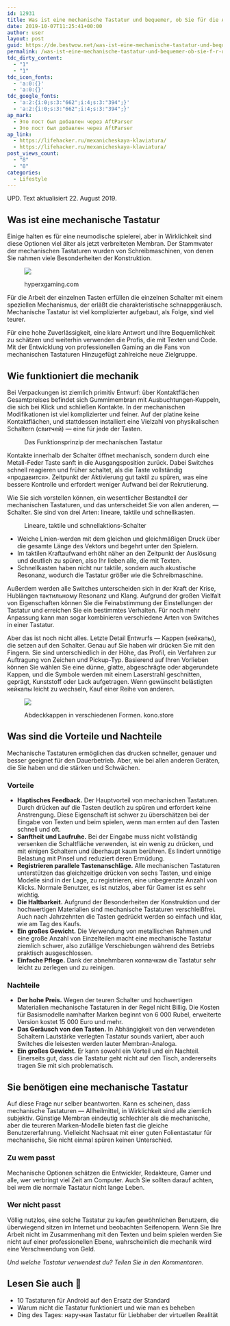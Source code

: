 ```yaml
---
id: 12931
title: Was ist eine mechanische Tastatur und bequemer, ob Sie für die Arbeit und Spiele
date: 2019-10-07T11:25:41+00:00
author: user
layout: post
guid: https://de.bestwow.net/was-ist-eine-mechanische-tastatur-und-bequemer-ob-sie-f-r-die-arbeit-und-spiele/
permalink: /was-ist-eine-mechanische-tastatur-und-bequemer-ob-sie-f-r-die-arbeit-und-spiele/
tdc_dirty_content:
  - "1"
  - "1"
tdc_icon_fonts:
  - 'a:0:{}'
  - 'a:0:{}'
tdc_google_fonts:
  - 'a:2:{i:0;s:3:"662";i:4;s:3:"394";}'
  - 'a:2:{i:0;s:3:"662";i:4;s:3:"394";}'
ap_mark:
  - Это пост был добавлен через AftParser
  - Это пост был добавлен через AftParser
ap_link:
  - https://lifehacker.ru/mexanicheskaya-klaviatura/
  - https://lifehacker.ru/mexanicheskaya-klaviatura/
post_views_count:
  - "8"
  - "8"
categories:
  - Lifestyle
---
```

<div>
  UPD. Text aktualisiert 22. August 2019.
</div>

## Was ist eine mechanische Tastatur

Einige halten es für eine neumodische spielerei, aber in Wirklichkeit sind diese Optionen viel älter als jetzt verbreiteten Membran. Der Stammvater der mechanischen Tastaturen wurden von Schreibmaschinen, von denen Sie nahmen viele Besonderheiten der Konstruktion.<figure>

![](https://de.bestwow.net/wp-content/uploads/2019/10/chto-takoe-mehanicheskaya-klaviatura-i-udobnee-li-ona-dlya-raboty-i-igr-1.jpg) <figcaption>hyperxgaming.com</figcaption></figure> 

Für die Arbeit der einzelnen Tasten erfüllen die einzelnen Schalter mit einem speziellen Mechanismus, der erläßt die charakteristische schnappgeräusch. Mechanische Tastatur ist viel komplizierter aufgebaut, als Folge, sind viel teurer.

Für eine hohe Zuverlässigkeit, eine klare Antwort und Ihre Bequemlichkeit zu schätzen und weiterhin verwenden die Profis, die mit Texten und Code. Mit der Entwicklung von professionellen Gaming an die Fans von mechanischen Tastaturen Hinzugefügt zahlreiche neue Zielgruppe.

## Wie funktioniert die mechanik

Bei Verpackungen ist ziemlich primitiv Entwurf: über Kontaktflächen Gesamtpreises befindet sich Gummimembran mit Ausbuchtungen‑Kuppeln, die sich bei Klick und schließen Kontakte. In der mechanischen Modifikationen ist viel komplizierter und feiner. Auf der platine keine Kontaktflächen, und stattdessen installiert eine Vielzahl von physikalischen Schaltern (свитчей) — eine für jede der Tasten.<figure><figcaption>Das Funktionsprinzip der mechanischen Tastatur</figcaption></figure> 

Kontakte innerhalb der Schalter öffnet mechanisch, sondern durch eine Metall-Feder Taste sanft in die Ausgangsposition zurück. Dabei Switches schnell reagieren und früher schaltet, als die Taste vollständig «продавится». Zeitpunkt der Aktivierung gut taktil zu spüren, was eine bessere Kontrolle und erfordert weniger Aufwand bei der Rekrutierung.

Wie Sie sich vorstellen können, ein wesentlicher Bestandteil der mechanischen Tastaturen, und das unterscheidet Sie von allen anderen, — Schalter. Sie sind von drei Arten: lineare, taktile und schnellkasten.<figure><figcaption>Lineare, taktile und schnellaktions-Schalter</figcaption></figure> 

  * Weiche Linien-werden mit dem gleichen und gleichmäßigen Druck über die gesamte Länge des Vektors und begehrt unter den Spielern.
  * Im taktilen Kraftaufwand erhöht näher an den Zeitpunkt der Auslösung und deutlich zu spüren, also Ihr lieben alle, die mit Texten.
  * Schnellkasten haben nicht nur taktile, sondern auch akustische Resonanz, wodurch die Tastatur größer wie die Schreibmaschine.

Außerdem werden alle Switches unterscheiden sich in der Kraft der Krise, Hublängen тактильному Resonanz und Klang. Aufgrund der großen Vielfalt von Eigenschaften können Sie die Feinabstimmung der Einstellungen der Tastatur und erreichen Sie ein bestimmtes Verhalten. Für noch mehr Anpassung kann man sogar kombinieren verschiedene Arten von Switches in einer Tastatur.

Aber das ist noch nicht alles. Letzte Detail Entwurfs — Kappen (кейкапы), die setzen auf den Schalter. Genau auf Sie haben wir drücken Sie mit den Fingern. Sie sind unterschiedlich in der Höhe, das Profil, ein Verfahren zur Auftragung von Zeichen und Pickup-Typ. Basierend auf Ihren Vorlieben können Sie wählen Sie eine dünne, glatte, abgeschrägte oder abgerundete Kappen, und die Symbole werden mit einem Laserstrahl geschnitten, geprägt, Kunststoff oder Lack aufgetragen. Wenn gewünscht belästigten кейкапы leicht zu wechseln, Kauf einer Reihe von anderen.<figure>

![](https://de.bestwow.net/wp-content/uploads/2019/10/chto-takoe-mehanicheskaya-klaviatura-i-udobnee-li-ona-dlya-raboty-i-igr-4.jpg) <figcaption>Abdeckkappen in verschiedenen Formen. kono.store</figcaption></figure> 

## Was sind die Vorteile und Nachteile

Mechanische Tastaturen ermöglichen das drucken schneller, genauer und besser geeignet für den Dauerbetrieb. Aber, wie bei allen anderen Geräten, die Sie haben und die stärken und Schwächen.

### Vorteile

  * **Haptisches Feedback.** Der Hauptvorteil von mechanischen Tastaturen. Durch drücken auf die Tasten deutlich zu spüren und erfordert keine Anstrengung. Diese Eigenschaft ist schwer zu überschätzen bei der Eingabe von Texten und beim spielen, wenn man ernten auf den Tasten schnell und oft.
  * **Sanftheit und Laufruhe.** Bei der Eingabe muss nicht vollständig versenken die Schaltfläche verwenden, ist ein wenig zu drücken, und mit einigen Schaltern und überhaupt kaum berühren. Es lindert unnötige Belastung mit Pinsel und reduziert deren Ermüdung.
  * **Registrieren parallele Tastenanschläge.** Alle mechanischen Tastaturen unterstützen das gleichzeitige drücken von sechs Tasten, und einige Modelle sind in der Lage, zu registrieren, eine unbegrenzte Anzahl von Klicks. Normale Benutzer, es ist nutzlos, aber für Gamer ist es sehr wichtig.
  * **Die Haltbarkeit.** Aufgrund der Besonderheiten der Konstruktion und der hochwertigen Materialien sind mechanische Tastaturen verschleißfrei. Auch nach Jahrzehnten die Tasten gedrückt werden so einfach und klar, wie am Tag des Kaufs.
  * **Ein großes Gewicht.** Die Verwendung von metallischen Rahmen und eine große Anzahl von Einzelteilen macht eine mechanische Tastatur ziemlich schwer, also zufällige Verschiebungen während des Betriebs praktisch ausgeschlossen.
  * **Einfache Pflege.** Dank der abnehmbaren колпачкам die Tastatur sehr leicht zu zerlegen und zu reinigen.

### Nachteile

  * **Der hohe Preis.** Wegen der teuren Schalter und hochwertigen Materialien mechanische Tastaturen in der Regel nicht Billig. Die Kosten für Basismodelle namhafter Marken beginnt von 6 000 Rubel, erweiterte Version kostet 15 000 Euro und mehr.
  * **Das Geräusch von den Tasten.** In Abhängigkeit von den verwendeten Schaltern Lautstärke verlegten Tastatur sounds variiert, aber auch Switches die leisesten werden lauter Membran-Analoga.
  * **Ein großes Gewicht.** Er kann sowohl ein Vorteil und ein Nachteil. Einerseits gut, dass die Tastatur geht nicht auf den Tisch, andererseits tragen Sie mit sich problematisch.

## Sie benötigen eine mechanische Tastatur

Auf diese Frage nur selber beantworten. Kann es scheinen, dass mechanische Tastaturen — Allheilmittel, in Wirklichkeit sind alle ziemlich subjektiv. Günstige Membran eindeutig schlechter als die mechanische, aber die teureren Marken-Modelle bieten fast die gleiche Benutzererfahrung. Vielleicht Nachsaat mit einer guten Folientastatur für mechanische, Sie nicht einmal spüren keinen Unterschied.

### Zu wem passt

Mechanische Optionen schätzen die Entwickler, Redakteure, Gamer und alle, wer verbringt viel Zeit am Computer. Auch Sie sollten darauf achten, bei wem die normale Tastatur nicht lange Leben.

### Wer nicht passt

Völlig nutzlos, eine solche Tastatur zu kaufen gewöhnlichen Benutzern, die überwiegend sitzen im Internet und beobachten Seifenopern. Wenn Sie Ihre Arbeit nicht im Zusammenhang mit den Texten und beim spielen werden Sie nicht auf einer professionellen Ebene, wahrscheinlich die mechanik wird eine Verschwendung von Geld.

_Und welche Tastatur verwendest du? Teilen Sie in den Kommentaren._

<div>
  <h2 class="read-also__title">
    <span>Lesen Sie auch</span> <span>🧐 </span>
  </h2>
  
  <ul class="read-also__list">
    <li>
      10 Tastaturen für Android auf den Ersatz der Standard
    </li>
    <li>
      Warum nicht die Tastatur funktioniert und wie man es beheben
    </li>
    <li>
      Ding des Tages: наручная Tastatur für Liebhaber der virtuellen Realität
    </li>
  </ul>
</div>